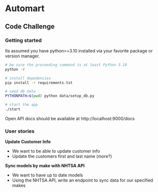 # Automart

## Code Challenge

### Getting started

Its assumed you have python>=3.10 installed via your favorite package or version manager.

```bash
# be sure the proceeding command is at least Python 3.10
python -V

# install depedencies
pip install -r requirements.txt

# seed db data
PYTHONPATH=$(pwd) python data/setup_db.py

# start the app
./start
```

Open API docs should be available at http://localhost:9000/docs

### User stories

__Update Customer Info__
- We want to be able to update customer info
- Update the customers first and last name (more?)

__Sync models by make with NHTSA API__
- We want to have up to date models
- Using the NHTSA API, write an endpoint to sync data for our specified makes
